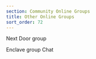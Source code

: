 ```yaml
---
section: Community Online Groups
title: Other Online Groups
sort_order: 72
---
```


Next Door group

Enclave group Chat
